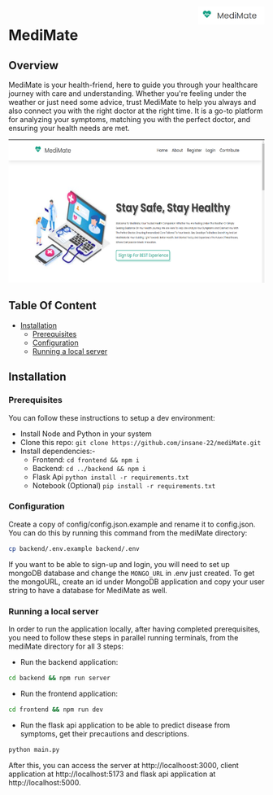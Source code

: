 <a href="https://aimeos.org/">
    <img src="assets/logo.png" alt="Aimeos logo" title="Aimeos" align="right" height="35" width="130"/>
</a>

# MediMate

## Overview

MediMate is your health-friend, here to guide you through your healthcare journey with care and understanding. Whether you're feeling under the weather or just need some advice, trust MediMate to help you always and also connect you with the right doctor at the right time. It is a go-to platform for analyzing your symptoms, matching you with the perfect doctor, and ensuring your health needs are met.

<p align="center"> 
  <img src="assets/Homepage.png" alt="Animated gif pacman game" height="282px" width="637">
</p>

## Table Of Content

- [Installation](#installation)
  - [Prerequisites](#prerequisites)
  - [Configuration](#configuration)
  - [Running a local server](#running-a-local-server)
## Installation

### Prerequisites
You can follow these instructions to setup a dev environment:

- Install Node and Python in your system
- Clone this repo: `git clone https://github.com/insane-22/mediMate.git`
- Install dependencies:-
  - Frontend: `cd frontend && npm i`
  - Backend: `cd ../backend && npm i`
  - Flask Api `python install -r requirements.txt`
  - Notebook (Optional) `pip install -r requirements.txt`

### Configuration
Create a copy of config/config.json.example and rename it to config.json. You can do this by running this command from the mediMate directory:
```bash
cp backend/.env.example backend/.env
```
If you want to be able to sign-up and login, you will need to set up mongoDB database and change the `MONGO_URL` in .env just created. To get the mongoURL, create an id under MongoDB application and copy your user string to have a database for MediMate as well.

### Running a local server
In order to run the application locally, after having completed prerequisites, you need to follow these steps in parallel running terminals, from the mediMate directory for all 3 steps:

- Run the backend application: 

```bash
cd backend && npm run server
```
- Run the frontend application:

```bash
cd frontend && npm run dev
```
- Run the flask api application to be able to predict disease from symptoms, get their precautions and descriptions.

```bash
python main.py
```

After this, you can access the server at http://localhoost:3000, client application at http://localhost:5173 and flask api application at http://localhost:5000.


